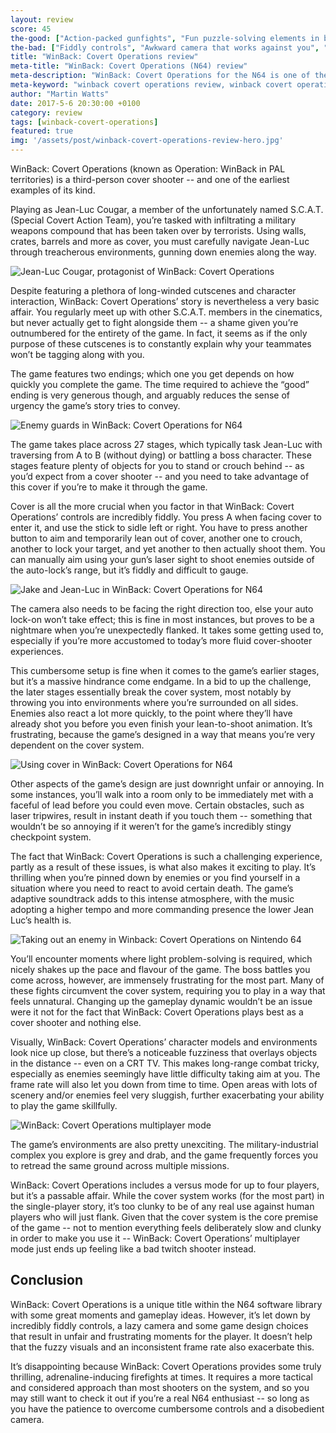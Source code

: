 ```yaml
---
layout: review
score: 45
the-good: ["Action-packed gunfights", "Fun puzzle-solving elements in between battles"]
the-bad: ["Fiddly controls", "Awkward camera that works against you", "Mediocre, uninspired story told through dull cutscenes", "Fuzzy visuals that make long-range combat difficult"]
title: "WinBack: Covert Operations review"
meta-title: "WinBack: Covert Operations (N64) review"
meta-description: "WinBack: Covert Operations for the N64 is one of the earliest examples of a third-person cover shooter, but does it still play well today? Find out with our in-depth review"
meta-keyword: "winback covert operations review, winback covert operations n64 review, operation winback review, operation winback n64 review"
author: "Martin Watts"
date: 2017-5-6 20:30:00 +0100
category: review
tags: [winback-covert-operations]
featured: true
img: '/assets/post/winback-covert-operations-review-hero.jpg'
---
```


WinBack: Covert Operations (known as Operation: WinBack in PAL territories) is a third-person cover shooter -- and one of the earliest examples of its kind.

Playing as Jean-Luc Cougar, a member of the unfortunately named S.C.A.T. (Special Covert Action Team), you’re tasked with infiltrating a military weapons compound that has been taken over by terrorists. Using walls, crates, barrels and more as cover, you must carefully navigate Jean-Luc through treacherous environments, gunning down enemies along the way.

![Jean-Luc Cougar, protagonist of WinBack: Covert Operations](/assets/images/games/winback-covert-operations/winback-covert-operations-n64-jean-luc-cougar.jpg)
 
Despite featuring a plethora of long-winded cutscenes and character interaction, WinBack: Covert Operations’ story is nevertheless a very basic affair. You regularly meet up with other S.C.A.T. members in the cinematics, but never actually get to fight alongside them -- a shame given you’re outnumbered for the entirety of the game. In fact, it seems as if the only purpose of these cutscenes is to constantly explain why your teammates won’t be tagging along with you.
 
The game features two endings; which one you get depends on how quickly you complete the game. The time required to achieve the “good” ending is very generous though, and arguably reduces the sense of urgency the game’s story tries to convey.

![Enemy guards in WinBack: Covert Operations for N64](/assets/images/games/winback-covert-operations/winback-covert-operations-n64-enemy-guards.jpg)
 
The game takes place across 27 stages, which typically task Jean-Luc with traversing from A to B (without dying) or battling a boss character. These stages feature plenty of objects for you to stand or crouch behind -- as you’d expect from a cover shooter -- and you need to take advantage of this cover if you’re to make it through the game.
 
Cover is all the more crucial when you factor in that WinBack: Covert Operations’ controls are incredibly fiddly. You press A when facing cover to enter it, and use the stick to sidle left or right. You have to press another button to aim and temporarily lean out of cover, another one to crouch, another to lock your target, and yet another to then actually shoot them. You can manually aim using your gun’s laser sight to shoot enemies outside of the auto-lock’s range, but it’s fiddly and difficult to gauge.

![Jake and Jean-Luc in WinBack: Covert Operations for N64](/assets/images/games/winback-covert-operations/winback-covert-operations-n64-jake-cutscene.jpg)
 
The camera also needs to be facing the right direction too, else your auto lock-on won’t take effect; this is fine in most instances, but proves to be a nightmare when you’re unexpectedly flanked. It takes some getting used to, especially if you’re more accustomed to today’s more fluid cover-shooter experiences.
 
This cumbersome setup is fine when it comes to the game’s earlier stages, but it’s a massive hindrance come endgame. In a bid to up the challenge, the later stages essentially break the cover system, most notably by throwing you into environments where you’re surrounded on all sides. Enemies also react a lot more quickly, to the point where they’ll have already shot you before you even finish your lean-to-shoot animation. It’s frustrating, because the game’s designed in a way that means you’re very dependent on the cover system.

![Using cover in WinBack: Covert Operations for N64](/assets/images/games/winback-covert-operations/winback-covert-operations-n64-using-crate-as-cover.jpg)
 
Other aspects of the game’s design are just downright unfair or annoying. In some instances, you’ll walk into a room only to be immediately met with a faceful of lead before you could even move. Certain obstacles, such as laser tripwires, result in instant death if you touch them -- something that wouldn’t be so annoying if it weren’t for the game’s incredibly stingy checkpoint system.
 
The fact that WinBack: Covert Operations is such a challenging experience, partly as a result of these issues, is what also makes it exciting to play. It’s thrilling when you’re pinned down by enemies or you find yourself in a situation where you need to react to avoid certain death. The game’s adaptive soundtrack adds to this intense atmosphere, with the music adopting a higher tempo and more commanding presence the lower Jean Luc’s health is.

![Taking out an enemy in Winback: Covert Operations on Nintendo 64](/assets/images/games/winback-covert-operations/winback-covert-operations-n64-shooting-an-enemy.jpg)
 
You’ll encounter moments where light problem-solving is required, which nicely shakes up the pace and flavour of the game. The boss battles you come across, however, are immensely frustrating for the most part. Many of these fights circumvent the cover system, requiring you to play in a way that feels unnatural. Changing up the gameplay dynamic wouldn’t be an issue were it not for the fact that WinBack: Covert Operations plays best as a cover shooter and nothing else.
 
Visually, WinBack: Covert Operations’ character models and environments look nice up close, but there’s a noticeable fuzziness that overlays objects in the distance -- even on a CRT TV. This makes long-range combat tricky, especially as enemies seemingly have little difficulty taking aim at you. The frame rate will also let you down from time to time. Open areas with lots of scenery and/or enemies feel very sluggish, further exacerbating your ability to play the game skillfully.

![WinBack: Covert Operations multiplayer mode](/assets/images/games/winback-covert-operations/winback-covert-operations-n64-multiplayer-mode.jpg)
 
The game’s environments are also pretty unexciting. The military-industrial complex you explore is grey and drab, and the game frequently forces you to retread the same ground across multiple missions.
 
WinBack: Covert Operations includes a versus mode for up to four players, but it’s a passable affair. While the cover system works (for the most part) in the single-player story, it’s too clunky to be of any real use against human players who will just flank. Given that the cover system is the core premise of the game -- not to mention everything feels deliberately slow and clunky in order to make you use it -- WinBack: Covert Operations’ multiplayer mode just ends up feeling like a bad twitch shooter instead.
 
## Conclusion ##
 
WinBack: Covert Operations is a unique title within the N64 software library with some great moments and gameplay ideas. However, it’s let down by incredibly fiddly controls, a lazy camera and some game design choices that result in unfair and frustrating moments for the player. It doesn’t help that the fuzzy visuals and an inconsistent frame rate also exacerbate this.
 
It’s disappointing because WinBack: Covert Operations provides some truly thrilling, adrenaline-inducing firefights at times. It requires a more tactical and considered approach than most shooters on the system, and so you may still want to check it out if you’re a real N64 enthusiast -- so long as you have the patience to overcome cumbersome controls and a disobedient camera.
 
 

